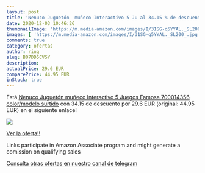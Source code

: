 ```yaml
---
layout: post
title: 'Nenuco Juguetón  muñeco Interactivo 5 Ju al 34.15 % de descuento'
date: 2020-12-03 10:46:26
thumbnailImage: 'https://m.media-amazon.com/images/I/31SG-q5YYAL._SL200_.jpg'
images: [ 'https://m.media-amazon.com/images/I/31SG-q5YYAL._SL200_.jpg' ]
comments: true
category: ofertas
author: ring
slug: B07DD5CVSY
description:
actualPrice: 29.6 EUR
comparePrice: 44.95 EUR
inStock: true
---
```


Está [Nenuco Juguetón  muñeco Interactivo 5 Juegos  Famosa 700014356    color/modelo surtido](https://www.amazon.es/dp/B07DD5CVSY/?tag=tolees-21) con 34.15 de descuento por 29.6 EUR (original: 44.95 EUR) en el siguiente enlace!

[![](https://m.media-amazon.com/images/I/31SG-q5YYAL._SL200_.jpg)](https://www.amazon.es/dp/B07DD5CVSY/?tag=tolees-21)

[Ver la oferta!!](https://www.amazon.es/dp/B07DD5CVSY/?tag=tolees-21)

Links participate in Amazon Associate program and might generate a comission on qualifying sales

[Consulta otras ofertas en nuestro canal de telegram](https://t.me/s/ofertas25)
